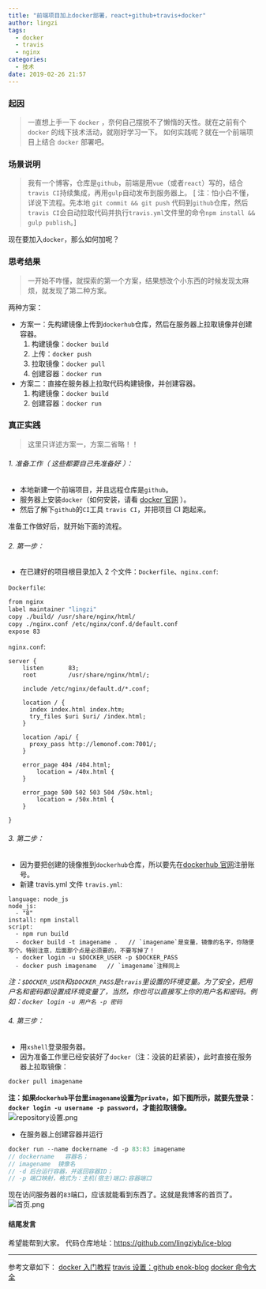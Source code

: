```yaml
---
title: "前端项目加上docker部署，react+github+travis+docker"
author: lingzi
tags:
  - docker
  - travis
  - nginx
categories:
  - 技术
date: 2019-02-26 21:57
---
```


### 起因

> 一直想上手一下 `docker` ，奈何自己摆脱不了懒惰的天性。就在之前有个 `docker` 的线下技术活动，就刚好学习一下。
> 如何实践呢？就在一个前端项目上结合 `docker` 部署吧。

### 场景说明

> 我有一个博客，仓库是`github`，前端是用`vue`（或者`react`）写的，结合`travis CI`持续集成，再用`gulp`自动发布到服务器上。
> [ 注：怕小白不懂，详说下流程。先本地 `git commit && git push` 代码到`github`仓库，然后`travis CI`会自动拉取代码并执行`travis.yml`文件里的命令`npm install && gulp publish`。]

现在要加入`docker`，那么如何加呢？

### 思考结果

> 一开始不咋懂，就探索的第一个方案，结果想改个小东西的时候发现太麻烦，就发现了第二种方案。

两种方案：

- 方案一：先构建镜像上传到`dockerhub`仓库，然后在服务器上拉取镜像并创建容器。
  1.  构建镜像：`docker build`
  2.  上传：`docker push`
  3.  拉取镜像：`docker pull`
  4.  创建容器：`docker run`
- 方案二：直接在服务器上拉取代码构建镜像，并创建容器。
  1.  构建镜像：`docker build`
  2.  创建容器：`docker run`

### 真正实践

> 这里只详述方案一，方案二省略！！

###### 1. 准备工作（ 这些都要自己先准备好 ）：

- 本地新建一个前端项目，并且远程仓库是`github`。
- 服务器上安装`docker`（如何安装，请看 [docker 官网](https://docs.docker.com/) ）。
- 然后了解下`github`的`CI`工具 `travis CI`，并把项目 CI 跑起来。

准备工作做好后，就开始下面的流程。

###### 2. 第一步：

- 在已建好的项目根目录加入 2 个文件：`Dockerfile`、`nginx.conf`:

`Dockerfile`:

```Dockerfile
from nginx
label maintainer "lingzi"
copy ./build/ /usr/share/nginx/html/
copy ./nginx.conf /etc/nginx/conf.d/default.conf
expose 83
```

`nginx.conf`:

```
server {
    listen       83;
    root         /usr/share/nginx/html/;

    include /etc/nginx/default.d/*.conf;

    location / {
      index index.html index.htm;
      try_files $uri $uri/ /index.html;
    }

    location /api/ {
      proxy_pass http://lemonof.com:7001/;
    }

    error_page 404 /404.html;
        location = /40x.html {
    }

    error_page 500 502 503 504 /50x.html;
        location = /50x.html {
    }

}
```

###### 3. 第二步：

- 因为要把创建的镜像推到`dockerhub`仓库，所以要先在[dockerhub 官网](https://hub.docker.com)注册账号。
- 新建 travis.yml 文件
  `travis.yml`:

```
language: node_js
node_js:
  - "8"
install: npm install
script:
  - npm run build
  - docker build -t imagename .   // `imagename`是变量，镜像的名字，你随便写个。特别注意，后面那个点是必须要的，不要写掉了！
  - docker login -u $DOCKER_USER -p $DOCKER_PASS
  - docker push imagename   // `imagename`注释同上
```

_注：`$DOCKER_USER`和`$DOCKER_PASS`是`travis`里设置的环境变量。为了安全，把用户名和密码都设置成环境变量了，当然，你也可以直接写上你的用户名和密码。例如：`docker login -u 用户名 -p 密码`_

###### 4. 第三步：

- 用`xshell`登录服务器。
- 因为准备工作里已经安装好了`docker`（注：没装的赶紧装），此时直接在服务器上拉取镜像：

```javascript
docker pull imagename
```

**注：如果`dockerhub`平台里`imagename`设置为`private`，如下图所示，就要先登录：`docker login -u username -p password`，才能拉取镜像。**
![repository设置.png](./1.jpg)

- 在服务器上创建容器并运行

```javascript
docker run --name dockername -d -p 83:83 imagename
// dockername   容器名；
// imagename  镜像名
// -d 后台运行容器，并返回容器ID；
// -p 端口映射，格式为：主机(宿主)端口:容器端口
```

现在访问服务器的`83`端口，应该就能看到东西了。这就是我博客的首页了。
![首页.png](./2.jpg)

#### 结尾发言

希望能帮到大家。
代码仓库地址：https://github.com/lingziyb/ice-blog

---

参考文章如下：
[docker 入门教程](http://www.ruanyifeng.com/blog/2018/02/docker-tutorial.html)
[travis 设置：github enok-blog](https://github.com/fengmu456/enok-blog/blob/master/.travis.yml)
[docker 命令大全](http://www.runoob.com/docker/docker-command-manual.html)
